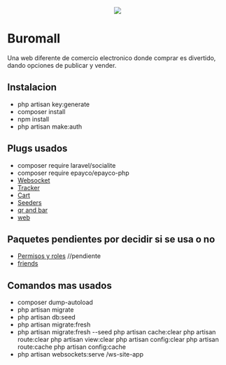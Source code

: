 <p align="center"><img src="https://buromall.com/imagens/logos/web-logo.png"></p>

# Buromall

Una web diferente de comercio electronico donde comprar es divertido, dando opciones de publicar y vender.

## Instalacion
- php artisan key:generate
- composer install
- npm install
- php artisan make:auth

## Plugs usados
- composer require laravel/socialite
- composer require epayco/epayco-php
- [Websocket](https://docs.beyondco.de/laravel-websockets/)
- [Tracker](https://github.com/antonioribeiro/tracker)
- [Cart](https://github.com/darryldecode/laravelshoppingcart)
- [Seeders](https://packagist.org/packages/orangehill/iseed)
- [qr and bar](https://github.com/codeitnowin/barcode-generator)
- [web](https://www.kodementor.com/upload-multiple-images-in-laravel-5-7-tutorial/)
## Paquetes pendientes por decidir si se usa o no
- [Permisos y roles](https://github.com/spatie/laravel-permission) //pendiente
- [friends](https://github.com/hootlex/laravel-friendships?ref=madewithlaravel.com)

## Comandos mas usados
- composer dump-autoload
- php artisan migrate
- php artisan db:seed
- php artisan migrate:fresh
- php artisan migrate:fresh --seed
php artisan cache:clear
php artisan route:clear
php artisan view:clear
php artisan config:clear
php artisan route:cache
php artisan config:cache
- php artisan websockets:serve /ws-site-app
